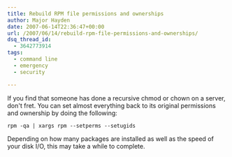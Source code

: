 ```yaml
---
title: Rebuild RPM file permissions and ownerships
author: Major Hayden
date: 2007-06-14T22:36:47+00:00
url: /2007/06/14/rebuild-rpm-file-permissions-and-ownerships/
dsq_thread_id:
  - 3642773914
tags:
  - command line
  - emergency
  - security

---
```

If you find that someone has done a recursive chmod or chown on a server, don't fret. You can set almost everything back to its original permissions and ownership by doing the following:

```
rpm -qa | xargs rpm --setperms --setugids
```

Depending on how many packages are installed as well as the speed of your disk I/O, this may take a while to complete.

